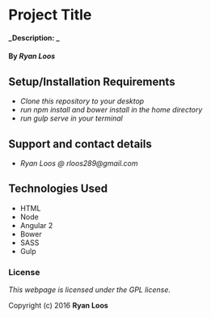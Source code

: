 # Project Title

#### _Description: _

#### By _**Ryan Loos**_

## Setup/Installation Requirements

* _Clone this repository to your desktop_
* _run npm install and bower install in the home directory_
* _run gulp serve in your terminal_

## Support and contact details

* _Ryan Loos @ rloos289@gmail.com_

## Technologies Used

* HTML
* Node
* Angular 2
* Bower
* SASS
* Gulp

### License

*This webpage is licensed under the GPL license.*

Copyright (c) 2016 **Ryan Loos**
